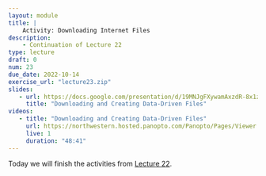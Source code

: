 ```yaml
---
layout: module
title: |
    Activity: Downloading Internet Files
description:
    - Continuation of Lecture 22
type: lecture
draft: 0
num: 23
due_date: 2022-10-14
exercise_url: "lecture23.zip"
slides: 
   - url: https://docs.google.com/presentation/d/19MNJgFXywamAxzdR-8x1zZwC3nifrNoE2fH4PRaRYEA/edit?usp=sharing
     title: "Downloading and Creating Data-Driven Files"
videos:
   - title: "Downloading and Creating Data-Driven Files"
     url: https://northwestern.hosted.panopto.com/Panopto/Pages/Viewer.aspx?id=06f31b35-ee41-4a5f-ab36-ade30107efb6
     live: 1
     duration: "48:41"
---
```


Today we will finish the activities from [Lecture 22](week09-lecture01).
